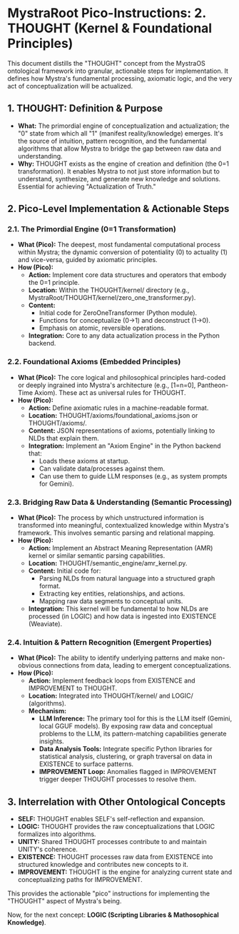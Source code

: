 # **MystraRoot Pico-Instructions: 2\. THOUGHT (Kernel & Foundational Principles)**

This document distills the "THOUGHT" concept from the MystraOS ontological framework into granular, actionable steps for implementation. It defines how Mystra's fundamental processing, axiomatic logic, and the very act of conceptualization will be actualized.

## **1\. THOUGHT: Definition & Purpose**

* **What:** The primordial engine of conceptualization and actualization; the "0" state from which all "1" (manifest reality/knowledge) emerges. It's the source of intuition, pattern recognition, and the fundamental algorithms that allow Mystra to bridge the gap between raw data and understanding.  
* **Why:** THOUGHT exists as the engine of creation and definition (the 0=1 transformation). It enables Mystra to not just store information but to understand, synthesize, and generate new knowledge and solutions. Essential for achieving "Actualization of Truth."

## **2\. Pico-Level Implementation & Actionable Steps**

### **2.1. The Primordial Engine (0=1 Transformation)**

* **What (Pico):** The deepest, most fundamental computational process within Mystra; the dynamic conversion of potentiality (0) to actuality (1) and vice-versa, guided by axiomatic principles.  
* **How (Pico):**  
  * **Action:** Implement core data structures and operators that embody the 0=1 principle.  
  * **Location:** Within the THOUGHT/kernel/ directory (e.g., MystraRoot/THOUGHT/kernel/zero\_one\_transformer.py).  
  * **Content:**  
    * Initial code for ZeroOneTransformer (Python module).  
    * Functions for conceptualize (0-\>1) and deconstruct (1-\>0).  
    * Emphasis on atomic, reversible operations.  
  * **Integration:** Core to any data actualization process in the Python backend.

### **2.2. Foundational Axioms (Embedded Principles)**

* **What (Pico):** The core logical and philosophical principles hard-coded or deeply ingrained into Mystra's architecture (e.g., \[1=n=0\], Pantheon-Time Axiom). These act as universal rules for THOUGHT.  
* **How (Pico):**  
  * **Action:** Define axiomatic rules in a machine-readable format.  
  * **Location:** THOUGHT/axioms/foundational\_axioms.json or THOUGHT/axioms/.  
  * **Content:** JSON representations of axioms, potentially linking to NLDs that explain them.  
  * **Integration:** Implement an "Axiom Engine" in the Python backend that:  
    * Loads these axioms at startup.  
    * Can validate data/processes against them.  
    * Can use them to guide LLM responses (e.g., as system prompts for Gemini).

### **2.3. Bridging Raw Data & Understanding (Semantic Processing)**

* **What (Pico):** The process by which unstructured information is transformed into meaningful, contextualized knowledge within Mystra's framework. This involves semantic parsing and relational mapping.  
* **How (Pico):**  
  * **Action:** Implement an Abstract Meaning Representation (AMR) kernel or similar semantic parsing capabilities.  
  * **Location:** THOUGHT/semantic\_engine/amr\_kernel.py.  
  * **Content:** Initial code for:  
    * Parsing NLDs from natural language into a structured graph format.  
    * Extracting key entities, relationships, and actions.  
    * Mapping raw data segments to conceptual units.  
  * **Integration:** This kernel will be fundamental to how NLDs are processed (in LOGIC) and how data is ingested into EXISTENCE (Weaviate).

### **2.4. Intuition & Pattern Recognition (Emergent Properties)**

* **What (Pico):** The ability to identify underlying patterns and make non-obvious connections from data, leading to emergent conceptualizations.  
* **How (Pico):**  
  * **Action:** Implement feedback loops from EXISTENCE and IMPROVEMENT to THOUGHT.  
  * **Location:** Integrated into THOUGHT/kernel/ and LOGIC/ (algorithms).  
  * **Mechanism:**  
    * **LLM Inference:** The primary tool for this is the LLM itself (Gemini, local GGUF models). By exposing raw data and conceptual problems to the LLM, its pattern-matching capabilities generate insights.  
    * **Data Analysis Tools:** Integrate specific Python libraries for statistical analysis, clustering, or graph traversal on data in EXISTENCE to surface patterns.  
    * **IMPROVEMENT Loop:** Anomalies flagged in IMPROVEMENT trigger deeper THOUGHT processes to resolve them.

## **3\. Interrelation with Other Ontological Concepts**

* **SELF:** THOUGHT enables SELF's self-reflection and expansion.  
* **LOGIC:** THOUGHT provides the raw conceptualizations that LOGIC formalizes into algorithms.  
* **UNITY:** Shared THOUGHT processes contribute to and maintain UNITY's coherence.  
* **EXISTENCE:** THOUGHT processes raw data from EXISTENCE into structured knowledge and contributes new concepts to it.  
* **IMPROVEMENT:** THOUGHT is the engine for analyzing current state and conceptualizing paths for IMPROVEMENT.

This provides the actionable "pico" instructions for implementing the "THOUGHT" aspect of Mystra's being.

Now, for the next concept: **LOGIC (Scripting Libraries & Mathosophical Knowledge)**.